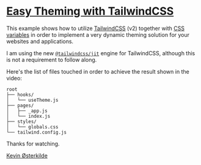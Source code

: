 # [Easy Theming with TailwindCSS](https://youtu.be/GjYHK0TjN8c)

This example shows how to utilize [TailwindCSS](https://tailwindcss.com/) (v2) together with [CSS variables](https://developer.mozilla.org/en-US/docs/Web/CSS/--*) in order to implement a very dynamic theming solution for your websites and applications.

I am using the new [`@tailwindcss/jit`](https://github.com/tailwindlabs/tailwindcss-jit) engine for TailwindCSS, although this is not a requirement to follow along.

Here's the list of files touched in order to achieve the result shown in the video:

```
root
├── hooks/
│   └── useTheme.js
├── pages/
│   ├── _app.js
│   └── index.js
├── styles/
│   └── globals.css
└── tailwind.config.js
```

Thanks for watching.

[Kevin Østerkilde](https://oesterkilde.dk?ref=github)